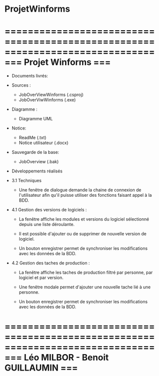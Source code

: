 # ProjetWinforms
==============================================================================
===				 Projet Winforms                                                 ===
==============================================================================

* Documents livrés:

- Sources :
	- JobOverViewWinforms (.csproj)
	- JobOverViwWinforms (.exe)

- Diagramme :
	- Diagramme UML

- Notice:
	- ReadMe (.txt)
	- Notice utilisateur (.docx)

- Sauvegarde de la base:
	- JobOverview (.bak)

* Développements réalisés

- 3.1 Techniques

	* Une fenêtre de dialogue demande la chaine de connexion de 
	  l'utilisateur afin qu'il puisse utiliser des fonctions 
	  faisant appel à la BDD.
	
- 4.1 Gestion des versions de logiciels :

	* La fenêtre affiche les modules et versions du logiciel sélectionné
	 depuis une liste déroulante.

	* Il est possible d'ajouter ou de supprimer de nouvelle version de 
	 logiciel.
	
	* Un bouton enregistrer permet de synchroniser les modifications
	  avec les données de la BDD.

- 4.2 Gestion des taches de production :

	* La fenêtre affiche les taches de production filtré par personne,
	  par logiciel et par version.

	* Une fenêtre modale permet d'ajouter une nouvelle tache lié à 
	  une personne.

	* Un bouton enregistrer permet de synchroniser les modifications
	  avec les données de la BDD.
	
	

==============================================================================
===	                    Léo MILBOR - Benoit GUILLAUMIN                 ===
==============================================================================
